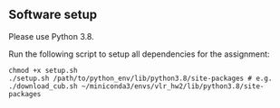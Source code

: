 ## Software setup

Please use Python 3.8.

Run the following script to setup all dependencies for the assignment:
```
chmod +x setup.sh
./setup.sh /path/to/python_env/lib/python3.8/site-packages # e.g. ./download_cub.sh ~/miniconda3/envs/vlr_hw2/lib/python3.8/site-packages
```
